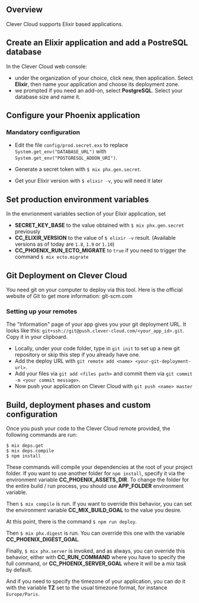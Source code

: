 ## Overview
Clever Cloud supports Elixir based applications.

## Create an Elixir application and add a PostreSQL database

In the Clever Cloud web console:
- under the organization of your choice, click new, then application. Select **Elixir**, then name your application and choose its deployment zone.
- we prompted if you need an add-on, select **PostgreSQL**. Select your database size and name it.

## Configure your Phoenix application

### Mandatory configuration

- Edit the file `config/prod.secret.exs` to replace `System.get_env("DATABASE_URL")` with `System.get_env("POSTGRESQL_ADDON_URI")`.

- Generate a secret token with `$ mix phx.gen.secret`.

- Get your Elixir version with `$ elixir -v`, you will need it later

## Set production environment variables

In the envrionment variables section of your Elixir application, set

- **SECRET_KEY_BASE** to the value obtained with `$ mix phx.gen.secret` previously
- **CC_ELIXIR_VERSION** to the value of `$ elixir -v` result. (Available versions as of today are `1.8`, `1.9` or `1.10`)
- **CC_PHOENIX_RUN_ECTO_MIGRATE** to `true` if you need to trigger the command `$ mix ecto.migrate`

## Git Deployment on Clever Cloud
You need git on your computer to deploy via this tool. Here is the official website of Git to get more information: git-scm.com

### Setting up your remotes


The "Information" page of your app gives you your git deployment URL. It looks like this:
`git+ssh://git@push.clever-cloud.com/<your_app_id>.git`. Copy it in your clipboard.


- Locally, under your code folder, type in `git init` to set up a new git repository or skip this step if you already have one.
- Add the deploy URL with `git remote add <name> <your-git-deployment-url>`.
- Add your files via `git add <files path>` and commit them via `git commit -m <your commit message>`.
- Now push your application on Clever Cloud with `git push <name> master`


## Build, deployment phases and custom configuration

Once you push your code to the Clever Cloud remote provided, the following commands are run:
```
$ mix deps.get
$ mix deps.compile
$ npm install
```
These commands will compile your dependencies at the root of your project folder. 
If you want to use another folder for `npm install`, specify it via the environment variable **CC_PHOENIX_ASSETS_DIR**.
To change the folder for the entire build / run process, you should use **APP_FOLDER** environment variable.

Then `$ mix compile` is run. If you want to override this behavior, you can set the environment variable **CC_MIX_BUILD_GOAL** to the value you desire.

At this point, there is the command `$ npm run deploy`.

Then `$ mix phx.digest` is run. You can override this one with the variable **CC_PHOENIX_DIGEST_GOAL**.

Finally, `$ mix phx.server` is invoked, and as always, you can override this behavior, either with **CC_RUN_COMMAND** where you have to specify the full command, or **CC_PHOENIX_SERVER_GOAL** where it will be a mix task by default.

And if you need to specify the timezone of your application, you can do it with the variable **TZ** set to the usual timezone format, for instance `Europe/Paris`.
